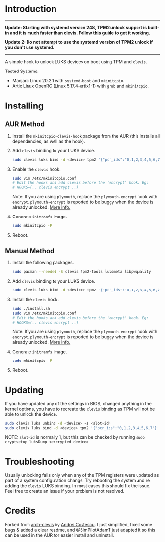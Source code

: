 # Introduction

---
**Update: Starting with systemd version 248, TPM2 unlock support is built-in and it is much faster than clevis. Follow [this](https://wiki.archlinux.org/title/Trusted_Platform_Module#systemd-cryptenroll) guide to get it working.**

**Update 2: Do not attempt to use the systemd version of TPM2 unlock if you don't use systemd.**

---

A simple hook to unlock LUKS devices on boot using TPM and `clevis`.

Tested Systems:
* Manjaro Linux 20.2.1 with `systemd-boot` and `mkinitcpio`.
* Artix Linux OpenRC (Linux 5.17.4-artix1-1) with `grub` and `mkinitcpio`.

# Installing

## AUR Method

1. Install the `mkinitcpio-clevis-hook` package from the AUR (this installs all dependencies, as well as the hook).
2. Add `clevis` binding to your LUKS device.
    ```sh
    sudo clevis luks bind -d <device> tpm2 '{"pcr_ids":"0,1,2,3,4,5,6,7"}'
    ```
3. Enable the `clevis` hook.
    ```sh
    sudo vim /etc/mkinitcpio.conf
    # Edit the hooks and add clevis before the 'encrypt' hook. Eg:
    # HOOKS=(.. clevis encrypt ..)
    ```

    Note: If you are using `plymouth`, replace the `plymouth-encrypt` hook with `encrypt`. `plymouth-encrypt` is reported to be buggy when the device is already unlocked. [More info.](https://github.com/kishorv06/arch-mkinitcpio-clevis-hook/issues/1)
4. Generate `initramfs` image.
    ```sh
    sudo mkinitcpio -P
    ```
5. Reboot.

## Manual Method

1. Install the following packages.
    ```sh
    sudo pacman --needed -S clevis tpm2-tools luksmeta libpwquality
    ```
2. Add `clevis` binding to your LUKS device.
    ```sh
    sudo clevis luks bind -d <device> tpm2 '{"pcr_ids":"0,1,2,3,4,5,6,7"}'
    ```
3. Install the `clevis` hook.
    ```sh
    sudo ./install.sh
    sudo vim /etc/mkinitcpio.conf
    # Edit the hooks and add clevis before the 'encrypt' hook. Eg:
    # HOOKS=(.. clevis encrypt ..)
    ```

    Note: If you are using `plymouth`, replace the `plymouth-encrypt` hook with `encrypt`. `plymouth-encrypt` is reported to be buggy when the device is already unlocked. [More info.](https://github.com/kishorv06/arch-mkinitcpio-clevis-hook/issues/1)
4. Generate `initramfs` image.
    ```sh
    sudo mkinitcpio -P
    ```
5. Reboot.

# Updating

If you have updated any of the settings in BIOS, changed anything in the kernel options, you have to recreate the  `clevis` binding as TPM will not be able to unlock the device.

```sh
sudo clevis luks unbind -d <device> -s <slot-id>
sudo clevis luks bind -d <device> tpm2 '{"pcr_ids":"0,1,2,3,4,5,6,7"}'
```

NOTE: `slot-id` is normally 1, but this can be checked by running `sudo cryptsetup luksDump <encrypted device>`

# Troubleshooting

Usually unlocking fails only when any of the TPM registers were updated as part of a system configuration change. Try rebooting the system and re adding the `clevis` LUKS binding. In most cases this should fix the issue. Feel free to create an issue if your problem is not resolved.

# Credits

Forked from [arch-clevis](https://gitlab.com/cosandr/arch-clevis) by [Andrei Costescu](https://gitlab.com/cosandr). I just simplified, fixed some bugs & added a clear readme, and @SimPilotAdamT just adapted it so this can be used in the AUR for easier install and uninstall.
